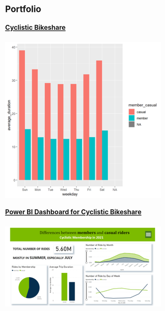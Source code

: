 # Portfolio

## [Cyclistic Bikeshare](/projects/Cyclistic/Cyclistic.md)
  <br>
  <img src="projects/Cyclistic/unnamed-chunk-18-1.png?raw=true">
  
## [Power BI Dashboard for Cyclistic Bikeshare](https://app.powerbi.com/view?r=eyJrIjoiZTMwM2ExYWEtODYzYy00OTFlLTllMDYtZTc1ZDhkZjljNmNjIiwidCI6ImM2ZTI5MzdjLTRhYjktNDY3Zi04MGZhLThkYWY1Nzc2MmY4NiJ9&pageName=ReportSection)
  <br>
  <img src="projects/Power BI/Cyclistic.png?raw=true">
